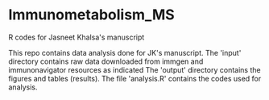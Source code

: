 # Immunometabolism_MS
R codes for Jasneet Khalsa's manuscript

This repo contains data analysis done for JK's manuscript.
The 'input' directory contains raw data downloaded from immgen and immunonavigator resources as indicated
The 'output' directory contains the figures and tables (results).
The file 'analysis.R' contains the codes used for analysis.
